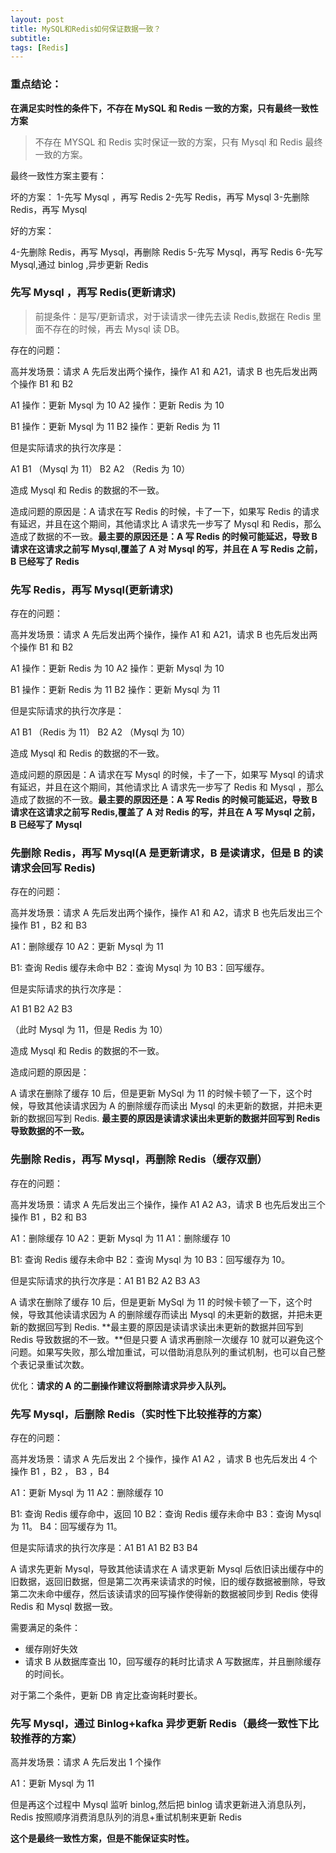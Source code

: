 ```yaml
---
layout: post
title: MySQL和Redis如何保证数据一致？
subtitle:
tags: [Redis]
---
```


### 重点结论：

**在满足实时性的条件下，不存在 MySQL 和 Redis 一致的方案，只有最终一致性方案**

> 不存在 MYSQL 和 Redis 实时保证一致的方案，只有 Mysql 和 Redis 最终一致的方案。

最终一致性方案主要有：

坏的方案：
1-先写 Mysql ，再写 Redis
2-先写 Redis，再写 Mysql
3-先删除 Redis，再写 Mysql

好的方案：

4-先删除 Redis，再写 Mysql，再删除 Redis
5-先写 Mysql，再写 Redis
6-先写 Mysql,通过 binlog ,异步更新 Redis

### 先写 Mysql ，再写 Redis(更新请求)

> 前提条件：是写/更新请求，对于读请求一律先去读 Redis,数据在 Redis 里面不存在的时候，再去 Mysql 读 DB。

存在的问题：

高并发场景：请求 A 先后发出两个操作，操作 A1 和 A21，请求 B 也先后发出两个操作 B1 和 B2

A1 操作：更新 Mysql 为 10
A2 操作：更新 Redis 为 10

B1 操作：更新 Mysql 为 11
B2 操作：更新 Redis 为 11

但是实际请求的执行次序是：

A1 B1 （Mysql 为 11）
B2 A2 （Redis 为 10）

造成 Mysql 和 Redis 的数据的不一致。

造成问题的原因是：A 请求在写 Redis 的时候，卡了一下，如果写 Redis 的请求有延迟，并且在这个期间，其他请求比 A 请求先一步写了 Mysql 和 Redis，那么造成了数据的不一致。**最主要的原因还是：A 写 Redis 的时候可能延迟，导致 B 请求在这请求之前写 Mysql,覆盖了 A 对 Mysql 的写，并且在 A 写 Redis 之前，B 已经写了 Redis**

### 先写 Redis，再写 Mysql(更新请求)

存在的问题：

高并发场景：请求 A 先后发出两个操作，操作 A1 和 A21，请求 B 也先后发出两个操作 B1 和 B2

A1 操作：更新 Redis 为 10
A2 操作：更新 Mysql 为 10

B1 操作：更新 Redis 为 11
B2 操作：更新 Mysql 为 11

但是实际请求的执行次序是：

A1 B1 （Redis 为 11）
B2 A2 （Mysql 为 10）

造成 Mysql 和 Redis 的数据的不一致。

造成问题的原因是：A 请求在写 Mysql 的时候，卡了一下，如果写 Mysql 的请求有延迟，并且在这个期间，其他请求比 A 请求先一步写了 Redis 和 Mysql ，那么造成了数据的不一致。**最主要的原因还是：A 写 Redis 的时候可能延迟，导致 B 请求在这请求之前写 Redis,覆盖了 A 对 Redis 的写，并且在 A 写 Mysql 之前，B 已经写了 Mysql**

### 先删除 Redis，再写 Mysql(A 是更新请求，B 是读请求，但是 B 的读请求会回写 Redis)

存在的问题：

高并发场景：请求 A 先后发出两个操作，操作 A1 和 A2，请求 B 也先后发出三个操作 B1 ，B2 和 B3

A1：删除缓存 10
A2：更新 Mysql 为 11

B1: 查询 Redis 缓存未命中
B2：查询 Mysql 为 10
B3：回写缓存。

但是实际请求的执行次序是：

A1 B1 B2 A2 B3

（此时 Mysql 为 11，但是 Redis 为 10）

造成 Mysql 和 Redis 的数据的不一致。

造成问题的原因是：

A 请求在删除了缓存 10 后，但是更新 MySql 为 11 的时候卡顿了一下，这个时候，导致其他读请求因为 A 的删除缓存而读出 Mysql 的未更新的数据，并把未更新的数据回写到 Redis. **最主要的原因是读请求读出未更新的数据并回写到 Redis 导致数据的不一致。**

### 先删除 Redis，再写 Mysql，再删除 Redis（缓存双删）

存在的问题：

高并发场景：请求 A 先后发出三个操作，操作 A1 A2 A3，请求 B 也先后发出三个操作 B1 ，B2 和 B3

A1：删除缓存 10
A2：更新 Mysql 为 11
A1：删除缓存 10

B1: 查询 Redis 缓存未命中
B2：查询 Mysql 为 10
B3：回写缓存为 10。

但是实际请求的执行次序是：A1 B1 B2 A2 B3 A3

A 请求在删除了缓存 10 后，但是更新 MySql 为 11 的时候卡顿了一下，这个时候，导致其他读请求因为 A 的删除缓存而读出 Mysql 的未更新的数据，并把未更新的数据回写到 Redis. **最主要的原因是读请求读出未更新的数据并回写到 Redis 导致数据的不一致。**但是只要 A 请求再删除一次缓存 10 就可以避免这个问题。如果写失败，那么增加重试，可以借助消息队列的重试机制，也可以自己整个表记录重试次数。

优化：**请求的 A 的二删操作建议将删除请求异步入队列。**

### 先写 Mysql，后删除 Redis（实时性下比较推荐的方案）

存在的问题：

高并发场景：请求 A 先后发出 2 个操作，操作 A1 A2 ，请求 B 也先后发出 4 个操作 B1 ，B2 ， B3 ，B4

A1：更新 Mysql 为 11
A2：删除缓存 10

B1: 查询 Redis 缓存命中，返回 10
B2：查询 Redis 缓存未命中
B3：查询 Mysql 为 11。
B4：回写缓存为 11。

但是实际请求的执行次序是：A1 B1 A1 B2 B3 B4

A 请求先更新 Mysql，导致其他读请求在 A 请求更新 Mysql 后依旧读出缓存中的旧数据，返回旧数据，但是第二次再来读请求的时候，旧的缓存数据被删除，导致第二次未命中缓存，然后该读请求的回写操作使得新的数据被同步到 Redis 使得 Redis 和 Mysql 数据一致。

需要满足的条件：

- 缓存刚好失效
- 请求 B 从数据库查出 10，回写缓存的耗时比请求 A 写数据库，并且删除缓存的时间长。

对于第二个条件，更新 DB 肯定比查询耗时要长。

### 先写 Mysql，通过 Binlog+kafka 异步更新 Redis（最终一致性下比较推荐的方案）

高并发场景：请求 A 先后发出 1 个操作

A1：更新 Mysql 为 11

但是再这个过程中 Mysql 监听 binlog,然后把 binlog 请求更新进入消息队列，Redis 按照顺序消费消息队列的消息+重试机制来更新 Redis

**这个是最终一致性方案，但是不能保证实时性。**
